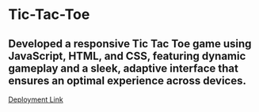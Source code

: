 # Tic-Tac-Toe

## Developed a responsive Tic Tac Toe game using JavaScript, HTML, and CSS, featuring dynamic gameplay and a sleek, adaptive interface that ensures an optimal experience across devices.

[Deployment Link](https://tic-tac-toe-five-snowy.vercel.app/)
